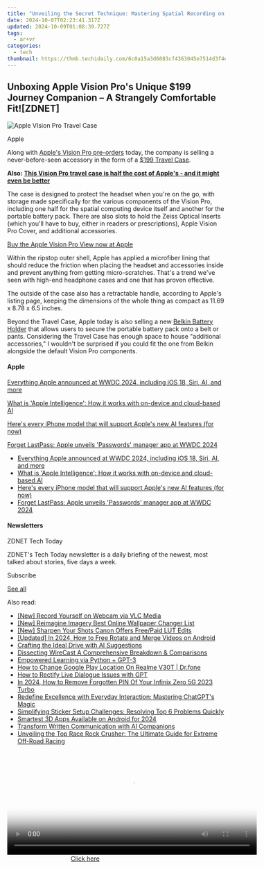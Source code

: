 ```yaml
---
title: "Unveiling the Secret Technique: Mastering Spatial Recording on Your Upcoming iPhone 15 Pro"
date: 2024-10-07T02:23:41.317Z
updated: 2024-10-09T01:08:39.727Z
tags:
  - ar+vr
categories:
  - tech
thumbnail: https://thmb.techidaily.com/6c0a15a3d6083cf4363045e7514d3f4e9e6ab2b47b75aab4b7af36cf0fe09749.jpg
---
```


## Unboxing Apple Vision Pro's Unique $199 Journey Companion – A Strangely Comfortable Fit![ZDNET]

![Apple VIsion Pro Travel Case](https://www.zdnet.com/a/img/resize/b07d9a769e671d04883cadfa09baa93ea1fc4cdb/2024/01/19/9d6b9ecf-7934-48a0-a59e-55d05345ecb2/mw2f3.jpg?auto=webp&precrop=1000,562,x0,y196&width=1280)

Apple

Along with [Apple's Vision Pro pre-orders](https://apple.sjv.io/c/159047/435031/7613?&sharedid=zdnet&partnerpropertyid=1980086&u=https%3A%2F%2Fwww.apple.com%2Fapple-vision-pro%2F&subId1=zd-%5F%5FCOM%5FCLICK%5FID%5F%5F-dtp) today, the company is selling a never-before-seen accessory in the form of a [$199 Travel Case](https://apple.sjv.io/c/159047/435031/7613?&sharedid=zdnet&partnerpropertyid=1980086&u=https%3A%2F%2Fwww.apple.com%2Fshop%2Fproduct%2FMW2F3LL%2FA%2Fapple-vision-pro-travel-case&subId1=zd-%5F%5FCOM%5FCLICK%5FID%5F%5F-dtp).

**Also: [This Vision Pro travel case is half the cost of Apple's - and it might even be better](https://www.zdnet.com/article/this-vision-pro-travel-case-is-half-the-cost-of-apples-and-it-might-even-be-better-nice-dot-1/)**

The case is designed to protect the headset when you're on the go, with storage made specifically for the various components of the Vision Pro, including one half for the spatial computing device itself and another for the portable battery pack. There are also slots to hold the Zeiss Optical Inserts (which you'll have to buy, either in readers or prescriptions), Apple Vision Pro Cover, and additional accessories.

[Buy the Apple Vision Pro View now at Apple](https://apple.sjv.io/c/159047/435031/7613?&sharedid=zdnet&partnerpropertyid=1980086&u=https%3A%2F%2Fwww.apple.com%2Fapple-vision-pro%2F&subId1=zd-%5F%5FCOM%5FCLICK%5FID%5F%5F-dtp)

Within the ripstop outer shell, Apple has applied a microfiber lining that should reduce the friction when placing the headset and accessories inside and prevent anything from getting micro-scratches. That's a trend we've seen with high-end headphone cases and one that has proven effective.

The outside of the case also has a retractable handle, according to Apple's listing page, keeping the dimensions of the whole thing as compact as 11.69 x 8.78 x 6.5 inches.

Beyond the Travel Case, Apple today is also selling a new [Belkin Battery Holder](https://apple.sjv.io/c/159047/435031/7613?&sharedid=zdnet&partnerpropertyid=1980086&u=https%3A%2F%2Fwww.apple.com%2Fshop%2Fproduct%2FHRDR2ZM%2FA%2Fbelkin-battery-holder-for-apple-vision-pro&subId1=zd-%5F%5FCOM%5FCLICK%5FID%5F%5F-dtp) that allows users to secure the portable battery pack onto a belt or pants. Considering the Travel Case has enough space to house "additional accessories," I wouldn't be surprised if you could fit the one from Belkin alongside the default Vision Pro components.

#### Apple

[Everything Apple announced at WWDC 2024, including iOS 18, Siri, AI, and more](https://www.zdnet.com/article/every-new-feature-apple-unveiled-for-iphone-ipad-mac-and-more-this-fall-including-ai/ "Everything Apple announced at WWDC 2024, including iOS 18, Siri, AI, and more")

[What is 'Apple Intelligence': How it works with on-device and cloud-based AI](https://www.zdnet.com/article/what-is-apple-intelligence-everything-to-know-about-ai-features-coming-to-iphones-macs-and-ipads/ "What is 'Apple Intelligence': How it works with on-device and cloud-based AI")

[Here's every iPhone model that will support Apple's new AI features (for now)](https://www.zdnet.com/article/ios-18-1-update-every-iphone-model-that-will-support-apples-new-ai-features-for-now/ "Here's every iPhone model that will support Apple's new AI features (for now)")

[Forget LastPass: Apple unveils 'Passwords' manager app at WWDC 2024](https://www.zdnet.com/article/forget-lastpass-apple-unveils-passwords-manager-app-at-wwdc-2024/ "Forget LastPass: Apple unveils 'Passwords' manager app at WWDC 2024")

* [Everything Apple announced at WWDC 2024, including iOS 18, Siri, AI, and more](https://www.zdnet.com/article/every-new-feature-apple-unveiled-for-iphone-ipad-mac-and-more-this-fall-including-ai/ "Everything Apple announced at WWDC 2024, including iOS 18, Siri, AI, and more")
* [What is 'Apple Intelligence': How it works with on-device and cloud-based AI](https://www.zdnet.com/article/what-is-apple-intelligence-everything-to-know-about-ai-features-coming-to-iphones-macs-and-ipads/ "What is 'Apple Intelligence': How it works with on-device and cloud-based AI")
* [Here's every iPhone model that will support Apple's new AI features (for now)](https://www.zdnet.com/article/ios-18-1-update-every-iphone-model-that-will-support-apples-new-ai-features-for-now/ "Here's every iPhone model that will support Apple's new AI features (for now)")
* [Forget LastPass: Apple unveils 'Passwords' manager app at WWDC 2024](https://www.zdnet.com/article/forget-lastpass-apple-unveils-passwords-manager-app-at-wwdc-2024/ "Forget LastPass: Apple unveils 'Passwords' manager app at WWDC 2024")

#### Newsletters

ZDNET Tech Today

ZDNET's Tech Today newsletter is a daily briefing of the newest, most talked about stories, five days a week.

 Subscribe

[See all](https://www.zdnet.com/newsletters/)

<ins class="adsbygoogle"
     style="display:block"
     data-ad-format="autorelaxed"
     data-ad-client="ca-pub-7571918770474297"
     data-ad-slot="1223367746"></ins>

<ins class="adsbygoogle"
     style="display:block"
     data-ad-client="ca-pub-7571918770474297"
     data-ad-slot="8358498916"
     data-ad-format="auto"
     data-full-width-responsive="true"></ins>

<span class="atpl-alsoreadstyle">Also read:</span>
<div><ul>
<li><a href="https://digital-screen-recording.techidaily.com/new-record-yourself-on-webcam-via-vlc-media/"><u>[New] Record Yourself on Webcam via VLC Media</u></a></li>
<li><a href="https://extra-approaches.techidaily.com/new-reimagine-imagery-best-online-wallpaper-changer-list/"><u>[New] Reimagine Imagery Best Online Wallpaper Changer List</u></a></li>
<li><a href="https://some-tips.techidaily.com/new-sharpen-your-shots-canon-offers-freepaid-lut-edits/"><u>[New] Sharpen Your Shots Canon Offers Free/Paid LUT Edits</u></a></li>
<li><a href="https://fox-glue.techidaily.com/updated-in-2024-how-to-free-rotate-and-merge-videos-on-android/"><u>[Updated] In 2024, How to Free Rotate and Merge Videos on Android</u></a></li>
<li><a href="https://tech-savvy.techidaily.com/crafting-the-ideal-drive-with-ai-suggestions/"><u>Crafting the Ideal Drive with AI Suggestions</u></a></li>
<li><a href="https://extra-hints.techidaily.com/dissecting-wirecast-a-comprehensive-breakdown-and-comparisons/"><u>Dissecting WireCast A Comprehensive Breakdown & Comparisons</u></a></li>
<li><a href="https://tech-savvy.techidaily.com/empowered-learning-via-python-plus-gpt-3/"><u>Empowered Learning via Python + GPT-3</u></a></li>
<li><a href="https://fake-location.techidaily.com/how-to-change-google-play-location-on-realme-v30t-drfone-by-drfone-virtual-android/"><u>How to Change Google Play Location On Realme V30T | Dr.fone</u></a></li>
<li><a href="https://tech-savvy.techidaily.com/how-to-rectify-live-dialogue-issues-with-gpt/"><u>How to Rectify Live Dialogue Issues with GPT</u></a></li>
<li><a href="https://unlock-android.techidaily.com/in-2024-how-to-remove-forgotten-pin-of-your-infinix-zero-5g-2023-turbo-by-drfone-android/"><u>In 2024, How to Remove Forgotten PIN Of Your Infinix Zero 5G 2023 Turbo</u></a></li>
<li><a href="https://tech-savvy.techidaily.com/redefine-excellence-with-everyday-interaction-mastering-chatgpts-magic/"><u>Redefine Excellence with Everyday Interaction: Mastering ChatGPT's Magic</u></a></li>
<li><a href="https://tech-savvy.techidaily.com/simplifying-sticker-setup-challenges-resolving-top-6-problems-quickly/"><u>Simplifying Sticker Setup Challenges: Resolving Top 6 Problems Quickly</u></a></li>
<li><a href="https://fox-access.techidaily.com/smartest-3d-apps-available-on-android-for-2024/"><u>Smartest 3D Apps Available on Android for 2024</u></a></li>
<li><a href="https://tech-savvy.techidaily.com/transform-written-communication-with-ai-companions/"><u>Transform Written Communication with AI Companions</u></a></li>
<li><a href="https://buynow-reviews.techidaily.com/unveiling-the-top-race-rock-crusher-the-ultimate-guide-for-extreme-off-road-racing/"><u>Unveiling the Top Race Rock Crusher: The Ultimate Guide for Extreme Off-Road Racing</u></a></li>
</ul></div>

<!-- affiliate ads begin -->
<span id="1983582">
					<video width="576" height="240" style="cursor:pointer"
           poster="//a.impactradius-go.com/display-clicktoplayimage/1983582.png"
           onclick="if(!this.playClicked){this.play();this.setAttribute('controls',true);this.playClicked=true;}">
	   <source src="//a.impactradius-go.com/display-ad/22993-1983582">
	   <img src="//a.impactradius-go.com/display-clicktoplayimage/1983582.png" style="border: none; height: 100%; width: 100%; object-fit: contain">
	</video>
	<div style="width:360px;text-align:center"><a href="javascript:window.open(decodeURIComponent('https%3A%2F%2Fhomestyler.sjv.io%2Fc%2F5597632%2F1983582%2F22993'), '_blank');void(0);">Click here</a></div>
</span>
<img height="0" width="0" src="https://imp.pxf.io/i/5597632/1983582/22993" style="position:absolute;visibility:hidden;" border="0" />
<!-- affiliate ads end -->

